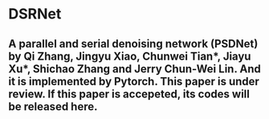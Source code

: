 # DSRNet
## A parallel and serial denoising network (PSDNet) by Qi Zhang, Jingyu Xiao, Chunwei Tian*, Jiayu Xu*, Shichao Zhang and Jerry Chun-Wei Lin. And it is implemented by Pytorch. This paper is under review. If this paper is accepeted, its codes will be released here. 
